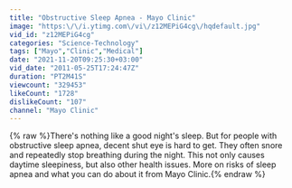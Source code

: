 ```yaml
---
title: "Obstructive Sleep Apnea - Mayo Clinic"
image: "https:\/\/i.ytimg.com\/vi\/z12MEPiG4cg\/hqdefault.jpg"
vid_id: "z12MEPiG4cg"
categories: "Science-Technology"
tags: ["Mayo","Clinic","Medical"]
date: "2021-11-20T09:25:30+03:00"
vid_date: "2011-05-25T17:24:47Z"
duration: "PT2M41S"
viewcount: "329453"
likeCount: "1728"
dislikeCount: "107"
channel: "Mayo Clinic"
---
```

{% raw %}There's nothing like a good night's sleep. But for people with obstructive sleep apnea, decent shut eye is hard to get. They often snore and repeatedly stop breathing during the night. This not only causes daytime sleepiness, but also other health issues. More on risks of sleep apnea and what you can do about it from Mayo Clinic.{% endraw %}
